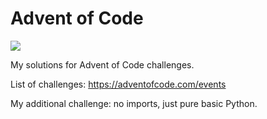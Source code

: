 Advent of Code
==============

![](https://github.com/sdatko/advent-of-code/workflows/tests/badge.svg)

My solutions for Advent of Code challenges.

List of challenges: https://adventofcode.com/events

My additional challenge: no imports, just pure basic Python.
